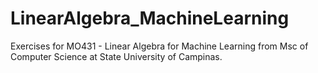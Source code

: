 # LinearAlgebra_MachineLearning
Exercises for MO431 - Linear Algebra for Machine Learning from Msc of Computer Science at State University of Campinas.
